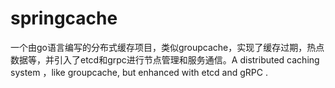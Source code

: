 # springcache
一个由go语言编写的分布式缓存项目，类似groupcache，实现了缓存过期，热点数据等，并引入了etcd和grpc进行节点管理和服务通信。A distributed caching system ，like  groupcache, but  enhanced with etcd  and gRPC . 
